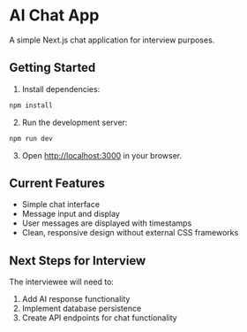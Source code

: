 # AI Chat App

A simple Next.js chat application for interview purposes.

## Getting Started

1. Install dependencies:

```bash
npm install
```

2. Run the development server:

```bash
npm run dev
```

3. Open [http://localhost:3000](http://localhost:3000) in your browser.

## Current Features

- Simple chat interface
- Message input and display
- User messages are displayed with timestamps
- Clean, responsive design without external CSS frameworks

## Next Steps for Interview

The interviewee will need to:

1. Add AI response functionality
2. Implement database persistence
3. Create API endpoints for chat functionality
